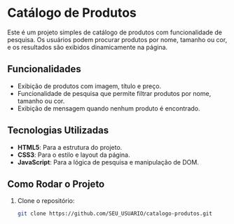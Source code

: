# Catálogo de Produtos

Este é um projeto simples de catálogo de produtos com funcionalidade de pesquisa. Os usuários podem procurar produtos por nome, tamanho ou cor, e os resultados são exibidos dinamicamente na página.

## Funcionalidades

- Exibição de produtos com imagem, título e preço.
- Funcionalidade de pesquisa que permite filtrar produtos por nome, tamanho ou cor.
- Exibição de mensagem quando nenhum produto é encontrado.

## Tecnologias Utilizadas

- **HTML5**: Para a estrutura do projeto.
- **CSS3**: Para o estilo e layout da página.
- **JavaScript**: Para a lógica de pesquisa e manipulação de DOM.

## Como Rodar o Projeto

1. Clone o repositório:

   ```bash
   git clone https://github.com/SEU_USUARIO/catalogo-produtos.git
